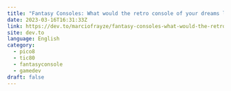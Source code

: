 ```yaml
---
title: "Fantasy Consoles: What would the retro console of your dreams look like?"
date: 2023-03-16T16:31:33Z
link: https://dev.to/marciofrayze/fantasy-consoles-what-would-the-retro-console-of-your-dreams-look-like-3p54?utm_medium=RSS&utm_source=news.12bit.vn
site: dev.to
language: English
category:
  - pico8
  - tic80
  - fantasyconsole
  - gamedev
draft: false
---
```

